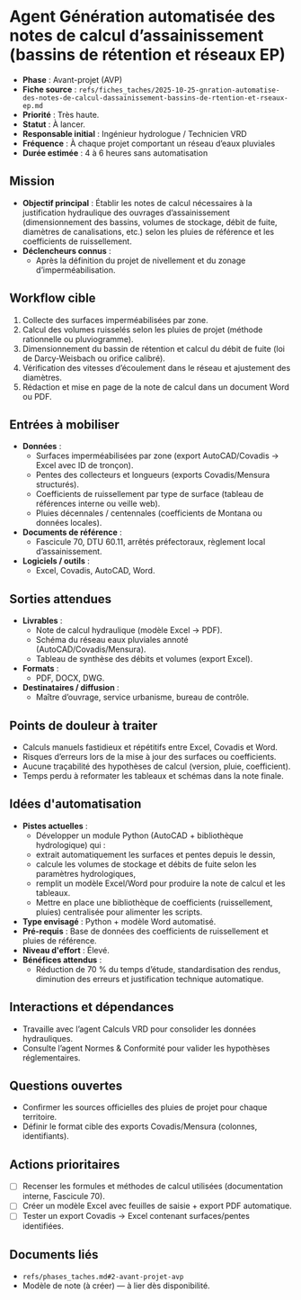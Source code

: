 # Agent Génération automatisée des notes de calcul d’assainissement (bassins de rétention et réseaux EP)

- **Phase** : Avant-projet (AVP)
- **Fiche source** : `refs/fiches_taches/2025-10-25-gnration-automatise-des-notes-de-calcul-dassainissement-bassins-de-rtention-et-rseaux-ep.md`
- **Priorité** : Très haute.
- **Statut** : À lancer.
- **Responsable initial** : Ingénieur hydrologue / Technicien VRD
- **Fréquence** : À chaque projet comportant un réseau d’eaux pluviales
- **Durée estimée** : 4 à 6 heures sans automatisation

## Mission
- **Objectif principal** : Établir les notes de calcul nécessaires à la justification hydraulique des ouvrages d’assainissement (dimensionnement des bassins, volumes de stockage, débit de fuite, diamètres de canalisations, etc.) selon les pluies de référence et les coefficients de ruissellement.
- **Déclencheurs connus** :
  - Après la définition du projet de nivellement et du zonage d’imperméabilisation.

## Workflow cible
1. Collecte des surfaces imperméabilisées par zone.
2. Calcul des volumes ruisselés selon les pluies de projet (méthode rationnelle ou pluviogramme).
3. Dimensionnement du bassin de rétention et calcul du débit de fuite (loi de Darcy-Weisbach ou orifice calibré).
4. Vérification des vitesses d’écoulement dans le réseau et ajustement des diamètres.
5. Rédaction et mise en page de la note de calcul dans un document Word ou PDF.

## Entrées à mobiliser
- **Données** :
  - Surfaces imperméabilisées par zone (export AutoCAD/Covadis → Excel avec ID de tronçon).
  - Pentes des collecteurs et longueurs (exports Covadis/Mensura structurés).
  - Coefficients de ruissellement par type de surface (tableau de références interne ou veille web).
  - Pluies décennales / centennales (coefficients de Montana ou données locales).
- **Documents de référence** :
  - Fascicule 70, DTU 60.11, arrêtés préfectoraux, règlement local d’assainissement.
- **Logiciels / outils** :
  - Excel, Covadis, AutoCAD, Word.

## Sorties attendues
- **Livrables** :
  - Note de calcul hydraulique (modèle Excel → PDF).
  - Schéma du réseau eaux pluviales annoté (AutoCAD/Covadis/Mensura).
  - Tableau de synthèse des débits et volumes (export Excel).
- **Formats** :
  - PDF, DOCX, DWG.
- **Destinataires / diffusion** :
  - Maître d’ouvrage, service urbanisme, bureau de contrôle.

## Points de douleur à traiter
- Calculs manuels fastidieux et répétitifs entre Excel, Covadis et Word.
- Risques d’erreurs lors de la mise à jour des surfaces ou coefficients.
- Aucune traçabilité des hypothèses de calcul (version, pluie, coefficient).
- Temps perdu à reformater les tableaux et schémas dans la note finale.

## Idées d'automatisation
- **Pistes actuelles** :
  - Développer un module Python (AutoCAD + bibliothèque hydrologique) qui :
  - extrait automatiquement les surfaces et pentes depuis le dessin,
  - calcule les volumes de stockage et débits de fuite selon les paramètres hydrologiques,
  - remplit un modèle Excel/Word pour produire la note de calcul et les tableaux.
  - Mettre en place une bibliothèque de coefficients (ruissellement, pluies) centralisée pour alimenter les scripts.
- **Type envisagé** : Python + modèle Word automatisé.
- **Pré-requis** : Base de données des coefficients de ruissellement et pluies de référence.
- **Niveau d'effort** : Élevé.
- **Bénéfices attendus** :
  - Réduction de 70 % du temps d’étude, standardisation des rendus, diminution des erreurs et justification technique automatique.

## Interactions et dépendances
- Travaille avec l’agent Calculs VRD pour consolider les données hydrauliques.
- Consulte l’agent Normes & Conformité pour valider les hypothèses réglementaires.

## Questions ouvertes
- Confirmer les sources officielles des pluies de projet pour chaque territoire.
- Définir le format cible des exports Covadis/Mensura (colonnes, identifiants).

## Actions prioritaires
- [ ] Recenser les formules et méthodes de calcul utilisées (documentation interne, Fascicule 70).
- [ ] Créer un modèle Excel avec feuilles de saisie + export PDF automatique.
- [ ] Tester un export Covadis → Excel contenant surfaces/pentes identifiées.

## Documents liés
- `refs/phases_taches.md#2-avant-projet-avp`
- Modèle de note (à créer) — à lier dès disponibilité.
